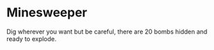 # Minesweeper
Dig wherever you want but be careful, there are 20 bombs hidden and ready to explode.
